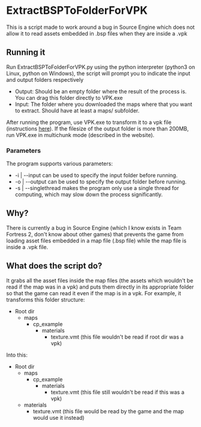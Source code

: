 # ExtractBSPToFolderForVPK
This is a script made to work around a bug in Source Engine which does not allow it to read assets embedded in .bsp files when they are inside a .vpk

## Running it
Run ExtractBSPToFolderForVPK.py using the python interpreter (python3 on Linux, python on Windows), the script will prompt you to indicate the input and output folders respectively

* Output: Should be an empty folder where the result of the process is. You can drag this folder directly to VPK.exe
* Input: The folder where you downloaded the maps where that you want to extract. Should have at least a maps/ subfolder.

After running the program, use VPK.exe to transform it to a vpk file (instructions [here](https://developer.valvesoftware.com/wiki/VPK)). If the filesize of the output folder is more than 200MB, run VPK.exe in multichunk mode (described in the website).

### Parameters
The program supports various parameters:

* -i | --input can be used to specify the input folder before running.
* -o | --output can be used to specify the output folder before running.
* -s | --singlethread makes the program only use a single thread for computing, which may slow down the process significantly.

## Why?
There is currently a bug in Source Engine (which I know exists in Team Fortress 2, don't know about other games) that prevents the game from loading asset files embedded in a map file (.bsp file) while the map file is inside a .vpk file.

## What does the script do?
It grabs all the asset files inside the map files (the assets which wouldn't be read if the map was in a vpk) and puts them directly in its appropriate folder so that the game can read it even if the map is in a vpk.
For example, it transforms this folder structure:

* Root dir
  * maps
    * cp_example
      * materials
        * texture.vmt (this file wouldn't be read if root dir was a vpk)

Into this:

* Root dir
  * maps
    * cp_example
      * materials
        * texture.vmt (this file still wouldn't be read if this was a vpk)
  * materials
    * texture.vmt (this file would be read by the game and the map would use it instead)
